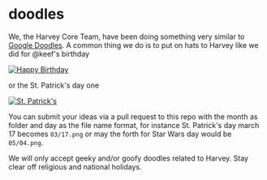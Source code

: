# doodles

We, the Harvey Core Team, have been doing something very similar to [Google Doodles](http://www.google.com/doodles/). A common thing we do is to put on hats to Harvey like we did for @keef's birthday

[![Happy Birthday](https://pbs.twimg.com/media/Ccsc44dW4AALLCs.jpg:small)](https://twitter.com/harvey_os/status/705689533975760896)

or the St. Patrick's day one

[![St. Patrick's](https://pbs.twimg.com/media/CdtOSj2WAAAN9wi.png:small)](https://twitter.com/harvey_os/status/710247447768014849)

You can submit your ideas via a pull request to this repo with the month as folder and day as the file name format, for instance St. Patrick's day march 17 becomes `03/17.png` or may the forth for Star Wars day would be `05/04.png`.

We will only accept geeky and/or goofy doodles related to Harvey. Stay clear off religious and national holidays.
